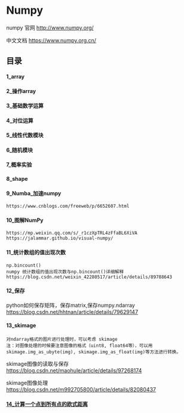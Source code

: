 # Numpy

numpy 官网  http://www.numpy.org/

中文文档  https://www.numpy.org.cn/

## 目录

#### 1_array

#### 2_操作array

#### 3_基础数学运算

#### 4_对位运算

#### 5_线性代数模块

#### 6_随机模块

#### 7_概率实验

#### 8_shape

#### 9_Numba_加速numpy
```
https://www.cnblogs.com/freeweb/p/6652607.html
```

#### 10_图解NumPy
```
https://mp.weixin.qq.com/s/_r1czXpTRL4zFfaBL6XiVA
https://jalammar.github.io/visual-numpy/
```

#### 11_统计数组的值出现次数
```
np.bincount()
numpy 统计数组的值出现次数与np.bincount()详细解释
https://blog.csdn.net/weixin_42280517/article/details/89788643
```

#### 12_保存

python如何保存矩阵，保存matrix,保存numpy.ndarray https://blog.csdn.net/hhtnan/article/details/79629147

#### 13_skimage

```
对ndarray格式的图片进行处理时，可以考虑 skimage
注：对图像处理的时候要注意图像的格式（uint8, float64等），可以用skimage.img_as_ubyte(img), skimage.img_as_float(img)等方法进行转换。
```

skimage图像的读取与保存 https://blog.csdn.net/maohule/article/details/97268174

skimage图像处理 https://blog.csdn.net/m992705800/article/details/82080437

#### [14_计算一个点到所有点的欧式距离](https://github.com/MrCat9/Numpy_Note/blob/master/euclidean_distance.ipynb)

